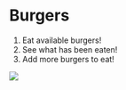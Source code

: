 # Burgers
1. Eat available burgers!
1. See what has been eaten!
1. Add more burgers to eat!

![](/assets/img/eatDaBurger.gif)